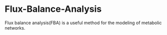 # Flux-Balance-Analysis

Flux balance analysis(FBA) is a useful method for the modeling of metabolic networks.
